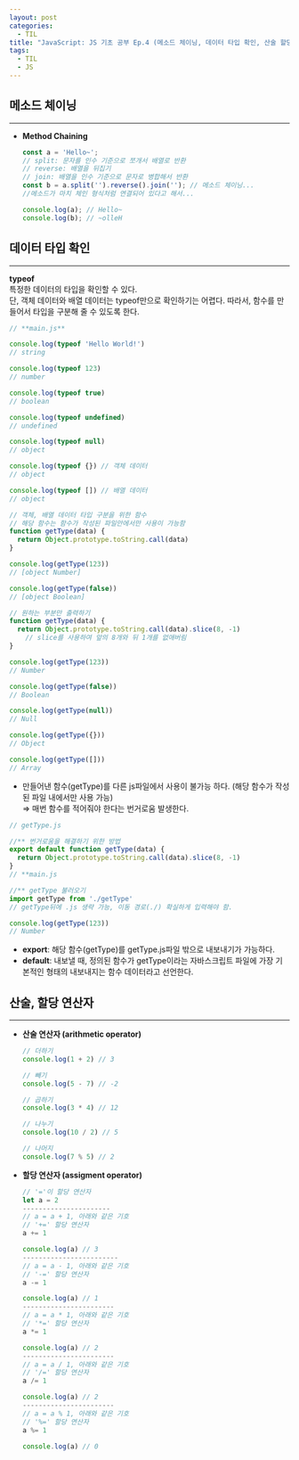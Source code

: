 ```yaml
---
layout: post
categories:
  - TIL
title: "JavaScript: JS 기초 공부 Ep.4 (메소드 체이닝, 데이터 타입 확인, 산술 할당 연산자) "
tags:
  - TIL
  - JS
---
```


## __메소드 체이닝__
---
- **Method Chaining**
  ```js
  const a = 'Hello~';
  // split: 문자를 인수 기준으로 쪼개서 배열로 반환
  // reverse: 배열을 뒤집기
  // join: 배열을 인수 기준으로 문자로 병합해서 반환
  const b = a.split('').reverse().join(''); // 메소드 체이닝...
  //메소드가 마치 체인 형식처럼 연결되어 있다고 해서...
  
  console.log(a); // Hello~
  console.log(b); // ~olleH
  ```

## __데이터 타입 확인__
---
**typeof**  
특정한 데이터의 타입을 확인할 수 있다.  
단, 객체 데이터와 배열 데이터는 typeof만으로 확인하기는 어렵다. 따라서, 함수를 만들어서 타입을 구분해 줄 수 있도록 한다.
```js
// **main.js** 

console.log(typeof 'Hello World!')
// string

console.log(typeof 123)
// number

console.log(typeof true)
// boolean

console.log(typeof undefined)
// undefined

console.log(typeof null)
// object

console.log(typeof {}) // 객체 데이터
// object

console.log(typeof []) // 배열 데이터
// object

// 객체, 배열 데이터 타입 구분을 위한 함수
// 해당 함수는 함수가 작성된 파일안에서만 사용이 가능함
function getType(data) {
  return Object.prototype.toString.call(data)
}

console.log(getType(123))
// [object Number]

console.log(getType(false))
// [object Boolean]

// 원하는 부분만 출력하기
function getType(data) {
  return Object.prototype.toString.call(data).slice(8, -1)
	// slice를 사용하여 앞의 8개와 뒤 1개를 없애버림
}

console.log(getType(123))
// Number

console.log(getType(false))
// Boolean

console.log(getType(null))
// Null

console.log(getType({}))
// Object

console.log(getType([]))
// Array
```

- 만들어낸 함수(getType)를 다른 js파일에서 사용이 불가능 하다.
(해당 함수가 작성된 파일 내에서만 사용 가능)  
⇒ 매번 함수를 적어줘야 한다는 번거로움 발생한다.

```js
// getType.js

//** 번거로움을 해결하기 위한 방법
export default function getType(data) {
  return Object.prototype.toString.call(data).slice(8, -1)
}
// **main.js

//** getType 불러오기
import getType from './getType' 
// getType뒤에 .js 생략 가능, 이동 경로(./) 확실하게 입력해야 함.

console.log(getType(123))
// Number
```
- **export**: 해당 함수(getType)를 getType.js파일 밖으로 내보내기가 가능하다.
- **default**: 내보낼 때, 정의된 함수가 getType이라는 자바스크립트 파일에 가장 기본적인 형태의 내보내지는 함수 데이터라고 선언한다.

## __산술, 할당 연산자__
---
- **산술 연산자 (arithmetic operator)**
  ```js
  // 더하기
  console.log(1 + 2) // 3
  
  // 빼기
  console.log(5 - 7) // -2
  
  // 곱하기
  console.log(3 * 4) // 12
  
  // 나누기
  console.log(10 / 2) // 5
  
  // 나머지
  console.log(7 % 5) // 2
  ```
- **할당 연산자 (assigment operator)**
  ```js
  // '='이 할당 연산자
  let a = 2
  ----------------------
  // a = a + 1, 아래와 같은 기호
  // '+=' 할당 연산자
  a += 1
  
  console.log(a) // 3
  ------------------------
  // a = a - 1, 아래와 같은 기호
  // '-=' 할당 연산자
  a -= 1
  
  console.log(a) // 1
  -----------------------
  // a = a * 1, 아래와 같은 기호
  // '*=' 할당 연산자
  a *= 1
  
  console.log(a) // 2
  -----------------------
  // a = a / 1, 아래와 같은 기호
  // '/=' 할당 연산자
  a /= 1
  
  console.log(a) // 2
  -----------------------
  // a = a % 1, 아래와 같은 기호
  // '%=' 할당 연산자
  a %= 1
  
  console.log(a) // 0
  ```